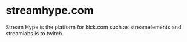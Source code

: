 # streamhype.com
Stream Hype is the platform for kick.com such as streamelements and streamlabs is to twitch.
